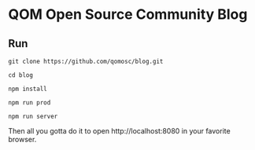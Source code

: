 # QOM Open Source Community Blog


## Run

`git clone https://github.com/qomosc/blog.git`

`cd blog`

`npm install`

`npm run prod`

`npm run server`

Then all you gotta do it to open http://localhost:8080 in your favorite browser.
